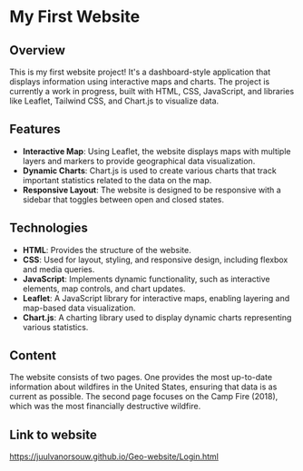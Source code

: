 # My First Website

## Overview  
This is my first website project! It's a dashboard-style application that displays information using interactive maps and charts. The project is currently a work in progress, built with HTML, CSS, JavaScript, and libraries like Leaflet, Tailwind CSS, and Chart.js to visualize data.  

## Features  
- **Interactive Map**: Using Leaflet, the website displays maps with multiple layers and markers to provide geographical data visualization.  
- **Dynamic Charts**: Chart.js is used to create various charts that track important statistics related to the data on the map.  
- **Responsive Layout**: The website is designed to be responsive with a sidebar that toggles between open and closed states.  

## Technologies  
- **HTML**: Provides the structure of the website.  
- **CSS**: Used for layout, styling, and responsive design, including flexbox and media queries.  
- **JavaScript**: Implements dynamic functionality, such as interactive elements, map controls, and chart updates.  
- **Leaflet**: A JavaScript library for interactive maps, enabling layering and map-based data visualization.  
- **Chart.js**: A charting library used to display dynamic charts representing various statistics.  

## Content  
The website consists of two pages. One provides the most up-to-date information about wildfires in the United States, ensuring that data is as current as possible. The second page focuses on the Camp Fire (2018), which was the most financially destructive wildfire.

## Link to website
https://juulvanorsouw.github.io/Geo-website/Login.html
